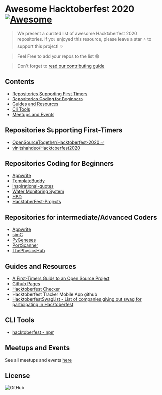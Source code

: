 # Awesome Hacktoberfest 2020 [![Awesome](https://cdn.rawgit.com/sindresorhus/awesome/d7305f38d29fed78fa85652e3a63e154dd8e8829/media/badge.svg)](https://github.com/sindresorhus/awesome)

> We present a curated list of awesome Hacktoberfest 2020 repositories. If you enjoyed this resource, please leave a star ⭐ to support this project! ✨

> Feel Free to add your repos to the list 😄

> Don't forget to [read our contributing guide](https://github.com/Piyushhbhutoria/awesome-hacktoberfest-2020/blob/master/CONTRIBUTING.md)

## Contents

- [Repositories Supporting First Timers](#repositories-supporting-first-timers)
- [Repositories Coding for Beginners](#repositories-coding-for-beginners)
- [Guides and Resources](#guides-and-resources)
- [Cli Tools](#cli-tools)
- [Meetups and Events](#meetups-and-events)

## Repositories Supporting First-Timers

- [OpenSourceTogether/Hacktoberfest-2020 ✅](https://github.com/OpenSourceTogether/Hacktoberfest-2020)
- [vinitshahdeo/Hacktoberfest2020](https://github.com/vinitshahdeo/Hacktoberfest2020)

## Repositories Coding for Beginners

- [Appwrite](https://github.com/appwrite/appwrite)
- [TemplateBuddy](https://github.com/Documentive/TemplateBuddy)
- [inspirational-quotes](https://github.com/vinitshahdeo/inspirational-quotes)
- [Water Monitoring System](https://github.com/vinitshahdeo/Water-Monitoring-System)
- [HBD](https://github.com/vinitshahdeo/HBD)
- [HacktoberFest-Projects](https://github.com/Atharv-Attri/HacktoberFest-Projects/)
## Repositories for intermediate/Advanced Coders

- [Appwrite](https://github.com/appwrite/appwrite)
- [simC](https://github.com/cimplec/sim-c)
- [PyGeneses](https://github.com/Project-DC/pygeneses)
- [PortScanner](https://github.com/vinitshahdeo/PortScanner/)
- [ThePhysicsHub](https://github.com/ThePhysHub/ThePhysicsHub/)

## Guides and Resources

- [A First-Timers Guide to an Open Source Project](https://auth0.com/blog/a-first-timers-guide-to-an-open-source-project/)
- [Github Pages](https://pages.github.com/)
- [Hacktoberfest Checker](https://hacktoberfestchecker.jenko.me/)
- [Hacktoberfest Tracker Mobile App](https://play.google.com/store/apps/details?id=com.hacktoberfesttrackerapp) [github](https://github.com/KeyboardNinjas/hacktoberfest-mobileapp)
- [HacktoberfestSwagList - List of companies giving out swag for participating in Hacktoberfest](https://hacktoberfestswaglist.com/)

## CLI Tools

- [hacktoberfest - npm](https://github.com/ziyaddin/hacktoberfest)

## Meetups and Events

See all meetups and events [here](https://hacktoberfest.digitalocean.com/events)

## License

![GitHub](https://img.shields.io/github/license/Piyushhbhutoria/awesome-hacktoberfest-2020)
